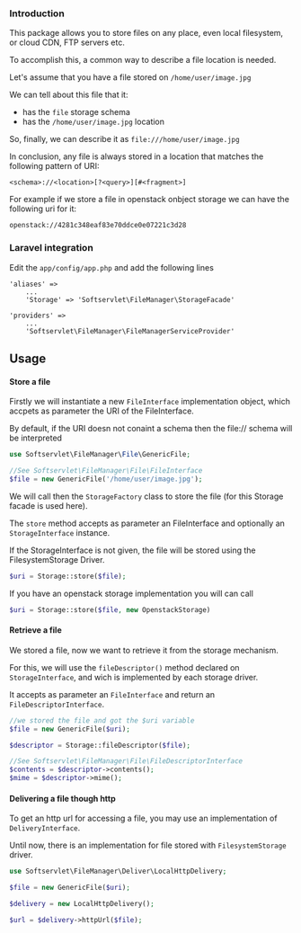 ### Introduction

This package allows you to store files on any place, even local filesystem, or cloud CDN, FTP servers etc.

To accomplish this, a common way to describe a file location is needed.


Let's assume that you have a file stored on `/home/user/image.jpg`

We can tell about this file that it:
	
 * has the `file` storage schema
 * has the `/home/user/image.jpg` location

So, finally, we can describe it as `file:///home/user/image.jpg`

In conclusion, any file is always stored in a location that matches the following pattern of URI: 
	
	<schema>://<location>[?<query>][#<fragment>] 

For example if we store a file in openstack onbject storage we can have the following uri for it:

	openstack://4281c348eaf83e70ddce0e07221c3d28


### Laravel integration
	
Edit the `app/config/app.php` and add the following lines
	
	'aliases' => 
		...
		'Storage' => 'Softservlet\FileManager\StorageFacade'

	'providers' =>
		...
		'Softservlet\FileManager\FileManagerServiceProvider'

## Usage
	
#### Store a file


Firstly we will instantiate a new `FileInterface` implementation object, which accpets as parameter the URI of the FileInterface. 

By default, if the URI doesn not conaint a schema then the file:// schema will be interpreted

````php
use Softservlet\FileManager\File\GenericFile;

//See Softservlet\FileManager\File\FileInterface
$file = new GenericFile('/home/user/image.jpg');
````
We will call then the `StorageFactory` class to store the file (for this Storage facade is used here).

The `store` method accepts as parameter an FileInterface and optionally an `StorageInterface` instance.

If the StorageInterface is not given, the file will be stored using the FilesystemStorage Driver.

````php
$uri = Storage::store($file);
````

If you have an openstack storage implementation you will can call 

````php
$uri = Storage::store($file, new OpenstackStorage)
````

#### Retrieve a file

We stored a file, now we want to retrieve it from the storage mechanism.

For this, we will use the `fileDescriptor()` method declared on `StorageInterface`, and wich is implemented by each storage driver.

It accepts as parameter an `FileInterface` and return an `FileDescriptorInterface`.

````php
//we stored the file and got the $uri variable
$file = new GenericFile($uri);

$descriptor = Storage::fileDescriptor($file);

//See Softservlet\FileManager\File\FileDescriptorInterface
$contents = $descriptor->contents();
$mime = $descriptor->mime();

````

#### Delivering a file though http

To get an http url for accessing a file, you may use an implementation of `DeliveryInterface`.

Until now, there is an implementation for file stored with `FilesystemStorage` driver.

````php
use Softservlet\FileManager\Deliver\LocalHttpDelivery;

$file = new GenericFile($uri);

$delivery = new LocalHttpDelivery();

$url = $delivery->httpUrl($file);
````
